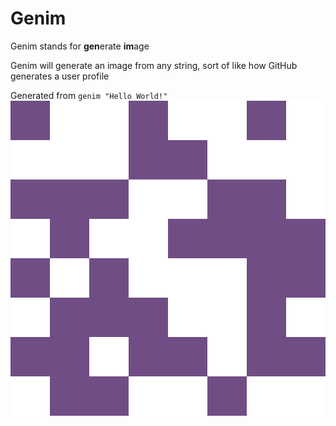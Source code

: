 # Genim

Genim stands for **gen**erate **im**age

Genim will generate an image from any string, sort of like how GitHub generates a user profile

Generated from `genim "Hello World!"`
![example](./examples/helloworld.png)
